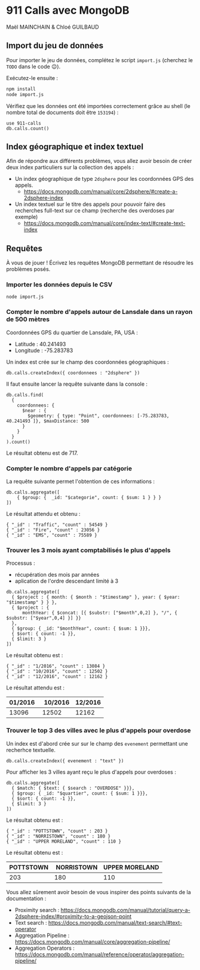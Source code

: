 # 911 Calls avec MongoDB

Maël MAINCHAIN & Chloé GUILBAUD

## Import du jeu de données

Pour importer le jeu de données, complétez le script `import.js` (cherchez le `TODO` dans le code :wink:).

Exécutez-le ensuite :

```bash
npm install
node import.js
```

Vérifiez que les données ont été importées correctement grâce au shell (le nombre total de documents doit être `153194`) :

```
use 911-calls
db.calls.count()
```

## Index géographique et index textuel

Afin de répondre aux différents problèmes, vous allez avoir besoin de créer deux index particuliers sur la collection des appels :

* Un index géographique de type `2dsphere` pour les coordonnées GPS des appels.
  * https://docs.mongodb.com/manual/core/2dsphere/#create-a-2dsphere-index
* Un index textuel sur le titre des appels pour pouvoir faire des recherches full-text sur ce champ (recherche des overdoses par exemple)
  * https://docs.mongodb.com/manual/core/index-text/#create-text-index

## Requêtes

À vous de jouer ! Écrivez les requêtes MongoDB permettant de résoudre les problèmes posés.

### Importer les données depuis le CSV
```
node import.js
```

### Compter le nombre d'appels autour de Lansdale dans un rayon de 500 mètres

Coordonnées GPS du quartier de Lansdale, PA, USA :
- Latitude : 40.241493
- Longitude : -75.283783

Un index est crée sur le champ des coordonnées géographiques : 
```
db.calls.createIndex({ coordonnees : "2dsphere" })
```

Il faut ensuite lancer la requête suivante dans la console : 
```
db.calls.find(
  {
    coordonnees: { 
      $near : {
        $geometry: { type: "Point", coordonnees: [-75.283783, 40.241493 ]}, $maxDistance: 500
      }
    }
  }
).count()
```

Le résultat obtenu est de 717.


### Compter le nombre d'appels par catégorie

La requête suivante permet l'obtention de ces informations :
```
db.calls.aggregate([
    { $group: {  _id: "$categorie", count: { $sum: 1 } } }
])
```

Le résultat attendu et obtenu : 
```
{ "_id" : "Traffic", "count" : 54549 }
{ "_id" : "Fire", "count" : 23056 }
{ "_id" : "EMS", "count" : 75589 }
```


### Trouver les 3 mois ayant comptabilisés le plus d'appels

Processus : 
- récupération des mois par années
- aplication de l'ordre descendant limité à 3
```
db.calls.aggregate([
  { $project : { month: { $month : "$timestamp" }, year: { $year: "$timestamp" } } },
  { $project : {
      monthYear: { $concat: [{ $substr: ["$month",0,2] }, "/", { $substr: ["$year",0,4] }] }}
  },
  { $group: { _id: "$monthYear", count: { $sum: 1 }}},
  { $sort: { count: -1 }},
  { $limit: 3 }
])
```

Le résultat obtenu est :
```
{ "_id" : "1/2016", "count" : 13084 }
{ "_id" : "10/2016", "count" : 12502 }
{ "_id" : "12/2016", "count" : 12162 }
```

Le résultat attendu est :

| 01/2016 | 10/2016 | 12/2016 |
| ------- | ------- | ------- |
| 13096   | 12502   | 12162   |


### Trouver le top 3 des villes avec le plus d'appels pour overdose

Un index est d'abord crée sur sur le champ des `evenement` permettant une recherhce textuelle.
```
db.calls.createIndex({ evenement : "text" })
```

Pour afficher les 3 villes ayant reçu le plus d'appels pour overdoses :
```
db.calls.aggregate([
  { $match: { $text: { $search : "OVERDOSE" }}},
  { $group: { _id: "$quartier", count: { $sum: 1 }}},
  { $sort: { count: -1 }},
  { $limit: 3 }
])
```

Le résultat obtenu est :
```
{ "_id" : "POTTSTOWN", "count" : 203 }
{ "_id" : "NORRISTOWN", "count" : 180 }
{ "_id" : "UPPER MORELAND", "count" : 110 }
```

Le résultat obtenu est :

| POTTSTOWN | NORRISTOWN | UPPER MORELAND |
| --------- | ---------- | -------------- |
| 203       | 180        | 110            |


Vous allez sûrement avoir besoin de vous inspirer des points suivants de la documentation :

* Proximity search : https://docs.mongodb.com/manual/tutorial/query-a-2dsphere-index/#proximity-to-a-geojson-point
* Text search : https://docs.mongodb.com/manual/text-search/#text-operator
* Aggregation Pipeline : https://docs.mongodb.com/manual/core/aggregation-pipeline/
* Aggregation Operators : https://docs.mongodb.com/manual/reference/operator/aggregation-pipeline/
